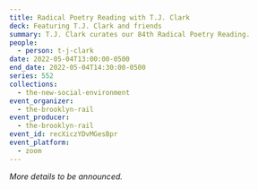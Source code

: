 ```yaml
---
title: Radical Poetry Reading with T.J. Clark
deck: Featuring T.J. Clark and friends
summary: T.J. Clark curates our 84th Radical Poetry Reading.
people:
  - person: t-j-clark
date: 2022-05-04T13:00:00-0500
end_date: 2022-05-04T14:30:00-0500
series: 552
collections:
  - the-new-social-environment
event_organizer:
  - the-brooklyn-rail
event_producer:
  - the-brooklyn-rail
event_id: recXiczYDvMGesBpr
event_platform:
  - zoom
---
```

*More details to be announced.*